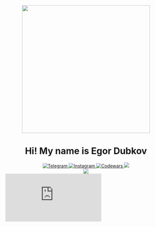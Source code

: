 <div id="header" align="center">
  <img src="https://media3.giphy.com/media/v1.Y2lkPTc5MGI3NjExN3NhcGJzdGYzNmQ3bW96Nzg4cDlzOGRnam9zNG9hem0wazg5djhhNSZlcD12MV9pbnRlcm5hbF9naWZfYnlfaWQmY3Q9Zw/800iiDTaNNFOwytONV/giphy.gif" width="400"/>
  <h1>Hi! My name is Egor Dubkov</h1>
</div>

<div id="socials" align="center">
	<a href="https://t.me/blessssky">
		<img src="https://img.shields.io/badge/Telegram-2CA5E0?style=for-the-badge&logo=telegram&logoColor=white" alt="Telegram">
	</a>
	<a href="https://www.instagram.com/b1esssky?igsh=MWExYmp5N21wOGY1cg==">
		<img src="https://img.shields.io/badge/Instagram-E4405F?style=for-the-badge&logo=instagram&logoColor=white" alt="Instagram">
	</a>
	<a href="https://www.codewars.com/users/BLESSSKY">
		<img src="https://img.shields.io/badge/Codewars-B1361E?style=for-the-badge&logo=Codewars&logoColor=white" alt="Codewars">
	</a>
	<a href="https://www.github.com/B1ESSSKY" target="_blank" rel="noreferrer">
		<img src="https://img.shields.io/github/followers/B1ESSSKY?logo=github&style=for-the-badge&color=0891b2&labelColor=1c1917" />
	</a>
</div>

<div align="center">
	<img src="https://komarev.com/ghpvc/?username=B1ESSSKY">
	
</div>

<iframe src="https://tryhackme.com/api/v2/badges/public-profile?userPublicId=5314342" style='border:none;'></iframe>

